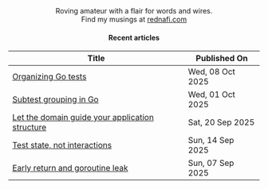 <div align="center">
Roving amateur with a flair for words and wires. <br>
Find my musings at <a href="https://rednafi.com/" rel="me">rednafi.com</a>
</div><div align="center">

#### Recent articles

| Title | Published On |
| ----- | ------------ |
| [Organizing Go tests](https://rednafi.com/go/organizing-tests/) | Wed, 08 Oct 2025 |
| [Subtest grouping in Go](https://rednafi.com/go/subtest-grouping/) | Wed, 01 Oct 2025 |
| [Let the domain guide your application structure](https://rednafi.com/go/app-structure/) | Sat, 20 Sep 2025 |
| [Test state, not interactions](https://rednafi.com/go/test-state-not-interactions/) | Sun, 14 Sep 2025 |
| [Early return and goroutine leak](https://rednafi.com/go/early-return-and-goroutine-leak/) | Sun, 07 Sep 2025 |
</div>